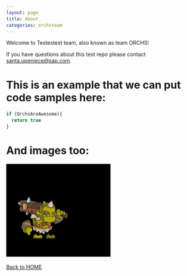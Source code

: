 ```yaml
---
layout: page
title: About
categories: orchsteam
---
```


Welcome to Testestest team, also known as team ORCHS! 

If you have questions about this test repo please contact <santa.upeniece@sap.com>.

# This is an example that we can put code samples here:

```javascript
if (OrchsAreAwesome){
  return true
}
```

# And images too: 

![Image of BPM Talisman](https://raw.githubusercontent.com/Santa-test-factory/testestest/master/pages/about/ourorch.PNG)

[Back to HOME](https://santa-test-factory.github.io/testestest/)
